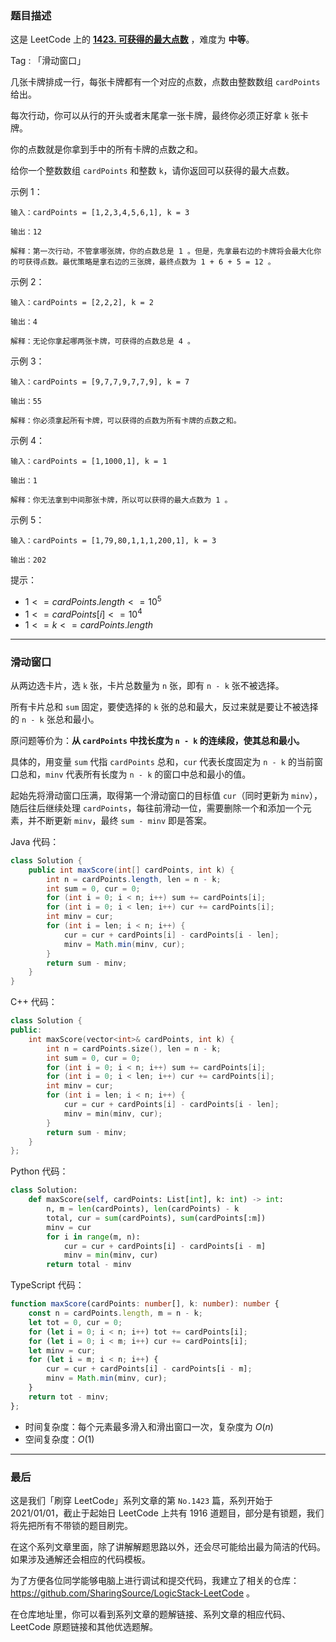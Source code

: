 ### 题目描述

这是 LeetCode 上的 **[1423. 可获得的最大点数](https://leetcode.cn/problems/maximum-points-you-can-obtain-from-cards/solutions/2551466/gong-shui-san-xie-zhuan-huan-wei-gu-ding-pbvd/)** ，难度为 **中等**。

Tag : 「滑动窗口」



几张卡牌排成一行，每张卡牌都有一个对应的点数，点数由整数数组 `cardPoints` 给出。

每次行动，你可以从行的开头或者末尾拿一张卡牌，最终你必须正好拿 `k` 张卡牌。

你的点数就是你拿到手中的所有卡牌的点数之和。

给你一个整数数组 `cardPoints` 和整数 `k`，请你返回可以获得的最大点数。

示例 1：
```
输入：cardPoints = [1,2,3,4,5,6,1], k = 3

输出：12

解释：第一次行动，不管拿哪张牌，你的点数总是 1 。但是，先拿最右边的卡牌将会最大化你的可获得点数。最优策略是拿右边的三张牌，最终点数为 1 + 6 + 5 = 12 。
```
示例 2：
```
输入：cardPoints = [2,2,2], k = 2

输出：4

解释：无论你拿起哪两张卡牌，可获得的点数总是 4 。
```
示例 3：
```
输入：cardPoints = [9,7,7,9,7,7,9], k = 7

输出：55

解释：你必须拿起所有卡牌，可以获得的点数为所有卡牌的点数之和。
```
示例 4：
```
输入：cardPoints = [1,1000,1], k = 1

输出：1

解释：你无法拿到中间那张卡牌，所以可以获得的最大点数为 1 。 
```
示例 5：
```
输入：cardPoints = [1,79,80,1,1,1,200,1], k = 3

输出：202
```

提示：
* $1 <= cardPoints.length <= 10^5$
* $1 <= cardPoints[i] <= 10^4$
* $1 <= k <= cardPoints.length$

---

### 滑动窗口

从两边选卡片，选 `k` 张，卡片总数量为 `n` 张，即有 `n - k` 张不被选择。

所有卡片总和 `sum` 固定，要使选择的 `k` 张的总和最大，反过来就是要让不被选择的 `n - k` 张总和最小。

原问题等价为：**从 `cardPoints` 中找长度为 `n - k` 的连续段，使其总和最小。**

具体的，用变量 `sum` 代指 `cardPoints` 总和，`cur` 代表长度固定为 `n - k` 的当前窗口总和，`minv` 代表所有长度为 `n - k` 的窗口中总和最小的值。

起始先将滑动窗口压满，取得第一个滑动窗口的目标值 `cur`（同时更新为 `minv`），随后往后继续处理 `cardPoints`，每往前滑动一位，需要删除一个和添加一个元素，并不断更新 `minv`，最终 `sum - minv` 即是答案。

Java 代码：
```Java
class Solution {
    public int maxScore(int[] cardPoints, int k) {
        int n = cardPoints.length, len = n - k;
        int sum = 0, cur = 0;
        for (int i = 0; i < n; i++) sum += cardPoints[i];
        for (int i = 0; i < len; i++) cur += cardPoints[i]; 
        int minv = cur;
        for (int i = len; i < n; i++) { 
            cur = cur + cardPoints[i] - cardPoints[i - len]; 
            minv = Math.min(minv, cur);
        }
        return sum - minv;
    }
}
```
C++ 代码：
```C++
class Solution {
public:
    int maxScore(vector<int>& cardPoints, int k) {
        int n = cardPoints.size(), len = n - k;
        int sum = 0, cur = 0;
        for (int i = 0; i < n; i++) sum += cardPoints[i];
        for (int i = 0; i < len; i++) cur += cardPoints[i]; 
        int minv = cur;
        for (int i = len; i < n; i++) { 
            cur = cur + cardPoints[i] - cardPoints[i - len]; 
            minv = min(minv, cur);
        }
        return sum - minv;
    }
};
```
Python 代码：
```Python
class Solution:
    def maxScore(self, cardPoints: List[int], k: int) -> int:
        n, m = len(cardPoints), len(cardPoints) - k
        total, cur = sum(cardPoints), sum(cardPoints[:m])
        minv = cur
        for i in range(m, n):
            cur = cur + cardPoints[i] - cardPoints[i - m]
            minv = min(minv, cur)
        return total - minv
```
TypeScript 代码：
```TypeScript
function maxScore(cardPoints: number[], k: number): number {
    const n = cardPoints.length, m = n - k;
    let tot = 0, cur = 0;
    for (let i = 0; i < n; i++) tot += cardPoints[i];
    for (let i = 0; i < m; i++) cur += cardPoints[i];
    let minv = cur;
    for (let i = m; i < n; i++) {
        cur = cur + cardPoints[i] - cardPoints[i - m];
        minv = Math.min(minv, cur);
    }
    return tot - minv;
};
```
* 时间复杂度：每个元素最多滑入和滑出窗口一次，复杂度为 $O(n)$
* 空间复杂度：$O(1)$

---

### 最后

这是我们「刷穿 LeetCode」系列文章的第 `No.1423` 篇，系列开始于 2021/01/01，截止于起始日 LeetCode 上共有 1916 道题目，部分是有锁题，我们将先把所有不带锁的题目刷完。

在这个系列文章里面，除了讲解解题思路以外，还会尽可能给出最为简洁的代码。如果涉及通解还会相应的代码模板。

为了方便各位同学能够电脑上进行调试和提交代码，我建立了相关的仓库：https://github.com/SharingSource/LogicStack-LeetCode 。

在仓库地址里，你可以看到系列文章的题解链接、系列文章的相应代码、LeetCode 原题链接和其他优选题解。

